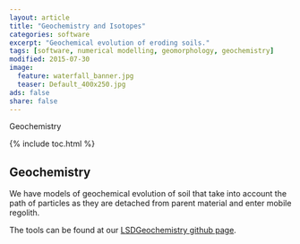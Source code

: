 ```yaml
---
layout: article
title: "Geochemistry and Isotopes"
categories: software
excerpt: "Geochemical evolution of eroding soils."
tags: [software, numerical modelling, geomorphology, geochemistry]
modified: 2015-07-30
image:
  feature: waterfall_banner.jpg
  teaser: Default_400x250.jpg
ads: false
share: false
---
```

Geochemistry

{% include toc.html %}

## Geochemistry
  
  We have models of geochemical evolution of soil that take into account the path of particles as they are detached from parent material and enter mobile regolith. 
  
  The tools can be found at our [LSDGeochemistry github page](https://github.com/LSDGeochemistry).

  
  